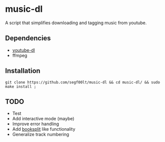 # music-dl

A script that simplifies downloading and tagging music from youtube.

## Dependencies

- [youtube-dl](https://youtube-dl.org/)
- ffmpeg

## Installation

`git clone https://github.com/segf00lt/music-dl && cd music-dl/ && sudo make install ;`

## TODO

- Test
- Add interactive mode (maybe)
- Improve error handling
- Add [booksplit](https://github.com/LukeSmithxyz/voidrice/blob/master/.local/bin/booksplit) like functionality
- Generalize track numbering
